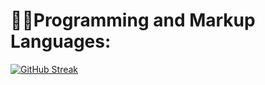 # 👨‍💻Programming and Markup Languages:


<a href="https://git.io/streak-stats"><img src="https://streak-stats.demolab.com?user=bouhadi-m3d&theme=radical&border_radius=4.1&card_width=1000" alt="GitHub Streak" /></a>
